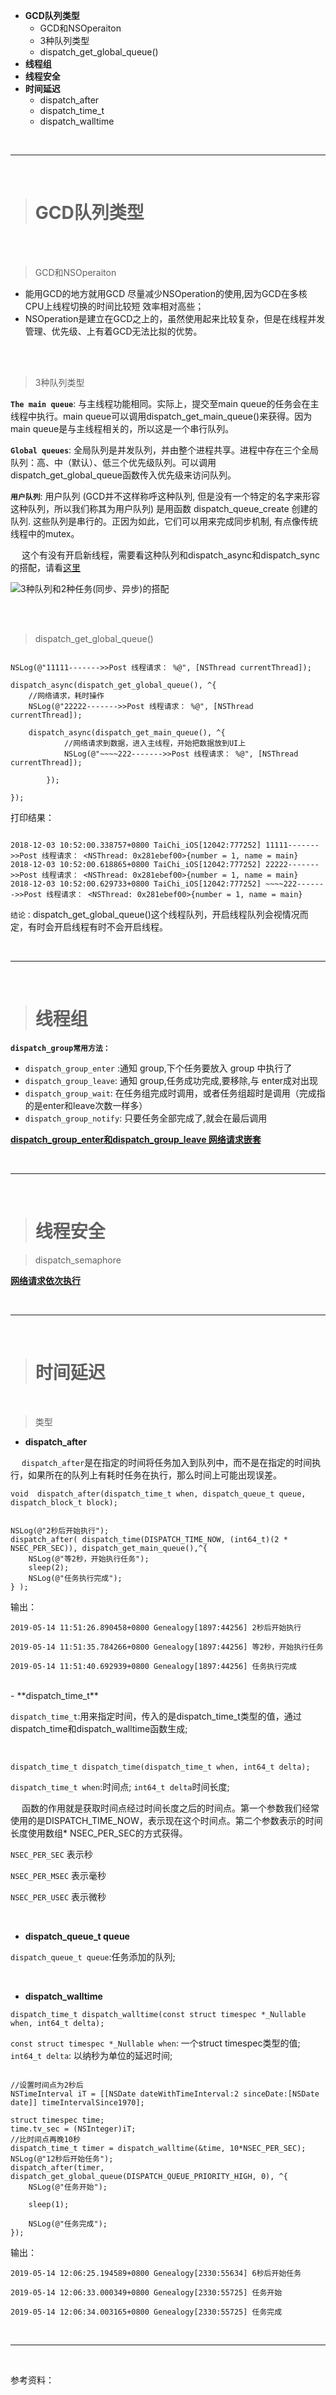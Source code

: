 - **GCD队列类型**
	- GCD和NSOperaiton 
	- 3种队列类型
	- dispatch_get_global_queue()
- **线程组**
- **线程安全**
- **时间延迟**
	- dispatch_after
	- dispatch_time_t
	- dispatch_walltime



<br/>

***
<br/>

># GCD队列类型

<br/>
<br/>

> GCD和NSOperaiton 
 - 能用GCD的地方就用GCD 尽量减少NSOperation的使用,因为GCD在多核CPU上线程切换的时间比较短 效率相对高些；
 - NSOperation是建立在GCD之上的，虽然使用起来比较复杂，但是在线程并发管理、优先级、上有着GCD无法比拟的优势。


<br/>
<br/>

> 3种队列类型

**`The main queue`**: 与主线程功能相同。实际上，提交至main queue的任务会在主线程中执行。main queue可以调用dispatch_get_main_queue()来获得。因为main queue是与主线程相关的，所以这是一个串行队列。

**`Global queues`**: 全局队列是并发队列，并由整个进程共享。进程中存在三个全局队列：高、中（默认）、低三个优先级队列。可以调用dispatch_get_global_queue函数传入优先级来访问队列。

**`用户队列`**: 用户队列 (GCD并不这样称呼这种队列, 但是没有一个特定的名字来形容这种队列，所以我们称其为用户队列) 是用函数 dispatch_queue_create 创建的队列. 这些队列是串行的。正因为如此，它们可以用来完成同步机制, 有点像传统线程中的mutex。

&emsp;  这个有没有开启新线程，需要看这种队列和dispatch_async和dispatch_sync的搭配，请看[这里](https://www.cnblogs.com/EchoHG/p/8609685.html)

![3种队列和2种任务(同步、异步)的搭配](https://upload-images.jianshu.io/upload_images/2959789-74ba672570998f83.png?imageMogr2/auto-orient/strip%7CimageView2/2/w/1240)





<br/>
<br/>


> dispatch_get_global_queue()

```

NSLog(@"11111------->>Post 线程请求： %@", [NSThread currentThread]);

dispatch_async(dispatch_get_global_queue(), ^{
	//网络请求，耗时操作
	NSLog(@"22222------->>Post 线程请求： %@", [NSThread currentThread]);
	
	dispatch_async(dispatch_get_main_queue(), ^{
	        //网络请求到数据，进入主线程，开始把数据放到UI上
	        NSLog(@"~~~~222------->>Post 线程请求： %@", [NSThread currentThread]);
	
	    });

});

```

打印结果：

```

2018-12-03 10:52:00.338757+0800 TaiChi_iOS[12042:777252] 11111------->>Post 线程请求： <NSThread: 0x281ebef00>{number = 1, name = main}
2018-12-03 10:52:00.618865+0800 TaiChi_iOS[12042:777252] 22222------->>Post 线程请求： <NSThread: 0x281ebef00>{number = 1, name = main}
2018-12-03 10:52:00.629733+0800 TaiChi_iOS[12042:777252] ~~~~222------->>Post 线程请求： <NSThread: 0x281ebef00>{number = 1, name = main}

```

`结论：`dispatch_get_global_queue()这个线程队列，开启线程队列会视情况而定，有时会开启线程有时不会开启线程。



<br/>

***
<br/>


># 线程组

**`dispatch_group常用方法：`**
- `dispatch_group_enter` :通知 group,下个任务要放入 group 中执行了
- `dispatch_group_leave`: 通知 group,任务成功完成,要移除,与 enter成对出现
- `dispatch_group_wait`: 在任务组完成时调用，或者任务组超时是调用（完成指的是enter和leave次数一样多）
- `dispatch_group_notify`: 只要任务全部完成了,就会在最后调用


[**dispatch_group_enter和dispatch_group_leave 网络请求嵌套**](https://www.jianshu.com/p/71fbc0415b5d)




<br/>

***
<br/>


># 线程安全

> dispatch_semaphore

[**网络请求依次执行**](https://www.jianshu.com/p/71fbc0415b5d)


<br/>

***
<br/>




># 时间延迟

<br/>

> 类型

- **dispatch_after**

&emsp;  `dispatch_after`是在指定的时间将任务加入到队列中，而不是在指定的时间执行，如果所在的队列上有耗时任务在执行，那么时间上可能出现误差。

```
void  dispatch_after(dispatch_time_t when, dispatch_queue_t queue, dispatch_block_t block);
```


```

NSLog(@"2秒后开始执行");
dispatch_after( dispatch_time(DISPATCH_TIME_NOW, (int64_t)(2 * NSEC_PER_SEC)), dispatch_get_main_queue(),^{
    NSLog(@"等2秒，开始执行任务");
    sleep(2);
    NSLog(@"任务执行完成");
} );

```

输出：

`2019-05-14 11:51:26.890458+0800 Genealogy[1897:44256] 2秒后开始执行`

`2019-05-14 11:51:35.784266+0800 Genealogy[1897:44256] 等2秒，开始执行任务`

`2019-05-14 11:51:40.692939+0800 Genealogy[1897:44256] 任务执行完成`



<br/>
- **dispatch_time_t**

`dispatch_time_t`:用来指定时间，传入的是dispatch_time_t类型的值，通过dispatch_time和dispatch_walltime函数生成;

<br/>

`dispatch_time_t
dispatch_time(dispatch_time_t when, int64_t delta);`


`dispatch_time_t when`:时间点;
`int64_t delta`时间长度;

&emsp;  函数的作用就是获取时间点经过时间长度之后的时间点。第一个参数我们经常使用的是DISPATCH_TIME_NOW，表示现在这个时间点。第二个参数表示的时间长度使用数组* NSEC_PER_SEC的方式获得。

`NSEC_PER_SEC` 表示秒

`NSEC_PER_MSEC` 表示毫秒

`NSEC_PER_USEC` 表示微秒

<br/>

- **dispatch_queue_t queue**

`dispatch_queue_t queue`:任务添加的队列;


<br/>

- **dispatch_walltime**

`dispatch_time_t
dispatch_walltime(const struct timespec *_Nullable when, int64_t delta);`

`const struct timespec *_Nullable when`:  一个struct timespec类型的值;
`int64_t delta`:  以纳秒为单位的延迟时间;


```

//设置时间点为2秒后
NSTimeInterval iT = [[NSDate dateWithTimeInterval:2 sinceDate:[NSDate date]] timeIntervalSince1970];

struct timespec time;
time.tv_sec = (NSInteger)iT;
//比时间点再晚10秒
dispatch_time_t timer = dispatch_walltime(&time, 10*NSEC_PER_SEC);
NSLog(@"12秒后开始任务");
dispatch_after(timer, dispatch_get_global_queue(DISPATCH_QUEUE_PRIORITY_HIGH, 0), ^{
    NSLog(@"任务开始");
    
    sleep(1);

    NSLog(@"任务完成");
});

```

输出：

`2019-05-14 12:06:25.194589+0800 Genealogy[2330:55634] 6秒后开始任务`

`2019-05-14 12:06:33.000349+0800 Genealogy[2330:55725] 任务开始`

`2019-05-14 12:06:34.003165+0800 Genealogy[2330:55725] 任务完成`



<br/>

***
<br/>

参考资料：
[]()











